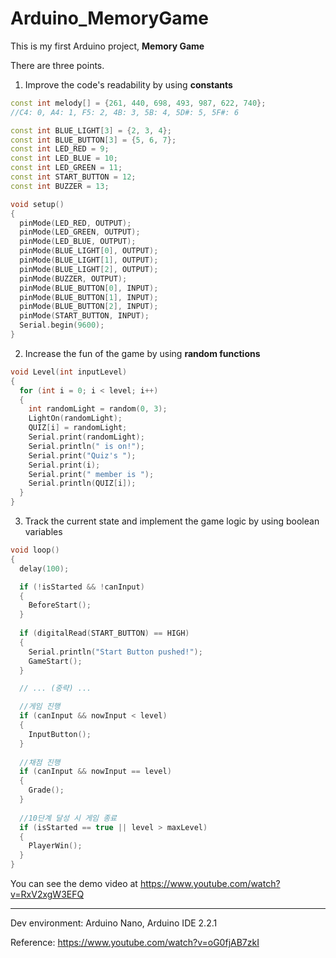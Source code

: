 # Arduino_MemoryGame

This is my first Arduino project, **Memory Game**

There are three points.
1. Improve the code's readability by using **constants**
   
```c++
const int melody[] = {261, 440, 698, 493, 987, 622, 740};
//C4: 0, A4: 1, F5: 2, 4B: 3, 5B: 4, 5D#: 5, 5F#: 6 

const int BLUE_LIGHT[3] = {2, 3, 4};
const int BLUE_BUTTON[3] = {5, 6, 7};
const int LED_RED = 9;
const int LED_BLUE = 10;
const int LED_GREEN = 11;
const int START_BUTTON = 12;
const int BUZZER = 13;

void setup()
{
  pinMode(LED_RED, OUTPUT);
  pinMode(LED_GREEN, OUTPUT);
  pinMode(LED_BLUE, OUTPUT);
  pinMode(BLUE_LIGHT[0], OUTPUT);
  pinMode(BLUE_LIGHT[1], OUTPUT);
  pinMode(BLUE_LIGHT[2], OUTPUT);
  pinMode(BUZZER, OUTPUT);
  pinMode(BLUE_BUTTON[0], INPUT);
  pinMode(BLUE_BUTTON[1], INPUT);
  pinMode(BLUE_BUTTON[2], INPUT);
  pinMode(START_BUTTON, INPUT);
  Serial.begin(9600);
}
```

2. Increase the fun of the game by using **random functions**
```c++
void Level(int inputLevel)
{
  for (int i = 0; i < level; i++)
  {
    int randomLight = random(0, 3);
    LightOn(randomLight);
    QUIZ[i] = randomLight;
    Serial.print(randomLight);
    Serial.println(" is on!");
    Serial.print("Quiz's ");
    Serial.print(i);
    Serial.print(" member is ");
    Serial.println(QUIZ[i]);
  }
}
```

3. Track the current state and implement the game logic by using boolean variables
```c++
void loop()
{  
  delay(100);

  if (!isStarted && !canInput)
  {
    BeforeStart();
  }
  
  if (digitalRead(START_BUTTON) == HIGH)
  {
    Serial.println("Start Button pushed!");
  	GameStart();
  }

  // ... (중략) ...

  //게임 진행
  if (canInput && nowInput < level)
  {
    InputButton();
  }
  
  //채점 진행
  if (canInput && nowInput == level)
  {
    Grade();
  }
  
  //10단계 달성 시 게임 종료
  if (isStarted == true || level > maxLevel)
  {
    PlayerWin();
  }
}
```

You can see the demo video at https://www.youtube.com/watch?v=RxV2xgW3EFQ

- - - 
Dev environment: Arduino Nano, Arduino IDE 2.2.1
   
Reference: https://www.youtube.com/watch?v=oG0fjAB7zkI
